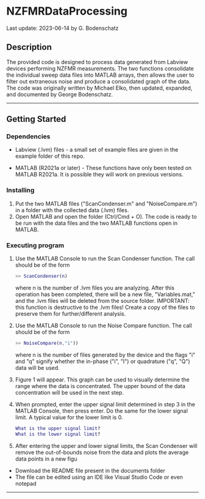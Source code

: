 # NZFMRDataProcessing
Last update:  2023-06-14 by G. Bodenschatz

## Description

The provided code is designed to process data generated from Labview devices performing NZFMR measurements. The two functions consolidate the individual sweep data files into MATLAB arrays, then allows the user to filter out extraneous noise and produce a consolidated graph of the data. The code was originally written by Michael Elko, then updated, expanded, and documented by George Bodenschatz.

---

## Getting Started

### Dependencies
* Labview (.lvm) files - a small set of example files are given in the example folder of this repo.

* MATLAB (R2021a or later) - These functions have only been tested on MATLAB R2021a. It is possible they will work on previous versions.

### Installing
1. Put the two MATLAB files ("ScanCondenser.m" and "NoiseCompare.m") in a folder with the collected data (.lvm) files.
2. Open MATLAB and open the folder (Ctrl/Cmd + O). The code is ready to be run with the data files and the two MATLAB functions open in MATLAB.

### Executing program
1. Use the MATLAB Console to run the Scan Condenser function. The call should be of the form
    ~~~ MATLAB
    >> ScanCondenser(n) 
    ~~~
    where n is the number of .lvm files you are analyzing. After this operation has been completed, there will be a new file, "Variables.mat," and the .lvm files will be deleted from the source folder. IMPORTANT: this function is destructive to the .lvm files! Create a copy of the files to preserve them for further/different analysis.

2. Use the MATLAB Console to run the Noise Compare function. The call should be of the form
    ~~~ MATLAB
    >> NoiseCompare(n,"i")) 
    ~~~
    where n is the number of files generated by the device and the flags "i" and "q" signify whether the in-phase ("i", "I") or quadrature ("q", "Q") data will be used.
3. Figure 1 will appear. This graph can be used to visually determine the range where the data is concentrated. The upper bound of the data concentration will be used in the next step.
4. When prompted, enter the upper signal limit determined in step 3 in the MATLAB Console, then press enter. Do the same for the lower signal limit. A typical value for the lower limit is 0. 
    ~~~ MATLAB
    What is the upper signal limit?
    What is the lower signal limit?
    ~~~
5. After entering the upper and lower signal limits, the Scan Condenser will remove the out-of-bounds noise from the data and plots the average data points in a new figu

* Download the README file present in the documents folder
* The file can be edited using an IDE like Visual Studio Code or even notepad

---